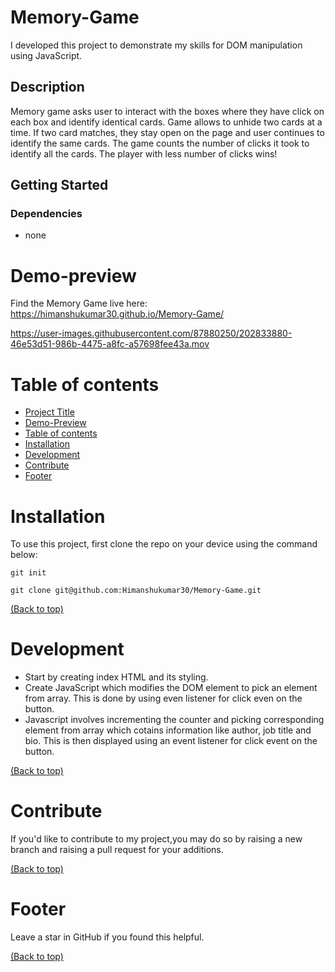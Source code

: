 # Memory-Game


I developed this project to demonstrate my skills for DOM manipulation using JavaScript. 

## Description

Memory game asks user to interact with the boxes where they have click on each box and identify identical cards. Game allows to unhide two cards at a time. If two card matches, they stay open on the page and user continues to identify the same cards. The game counts the number of clicks it took to identify all the cards. The player with less number of clicks wins!

## Getting Started

### Dependencies

- none

# Demo-preview

Find the Memory Game live here:  https://himanshukumar30.github.io/Memory-Game/

https://user-images.githubusercontent.com/87880250/202833880-46e53d51-986b-4475-a8fc-a57698fee43a.mov





# Table of contents

- [Project Title](#Memory-Game)
- [Demo-Preview](#demo-preview)
- [Table of contents](#table-of-contents)
- [Installation](#installation)
- [Development](#development)
- [Contribute](#contribute)
- [Footer](#footer)

# Installation

To use this project, first clone the repo on your device using the command below:

```git init```

```git clone git@github.com:Himanshukumar30/Memory-Game.git```

[(Back to top)](#table-of-contents)

# Development
- Start by creating index HTML and its styling.
- Create JavaScript which modifies the DOM element to pick an element from array. This is done by using even listener for click even on the button.
- Javascript involves incrementing the counter and picking corresponding element from array which cotains information like author, job title and bio. This is then displayed using an event listener for click event on the button. 

[(Back to top)](#table-of-contents)

# Contribute
If you'd like to contribute to my project,you may do so by raising a new branch and raising a pull request for your additions.

[(Back to top)](#table-of-contents)

# Footer

Leave a star in GitHub if you found this helpful.

[(Back to top)](#table-of-contents)
